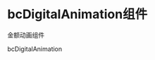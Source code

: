 # bcDigitalAnimation组件
 金额动画组件

<ClientOnly>
  <van-button type="primary">bcDigitalAnimation</van-button>
</ClientOnly>


